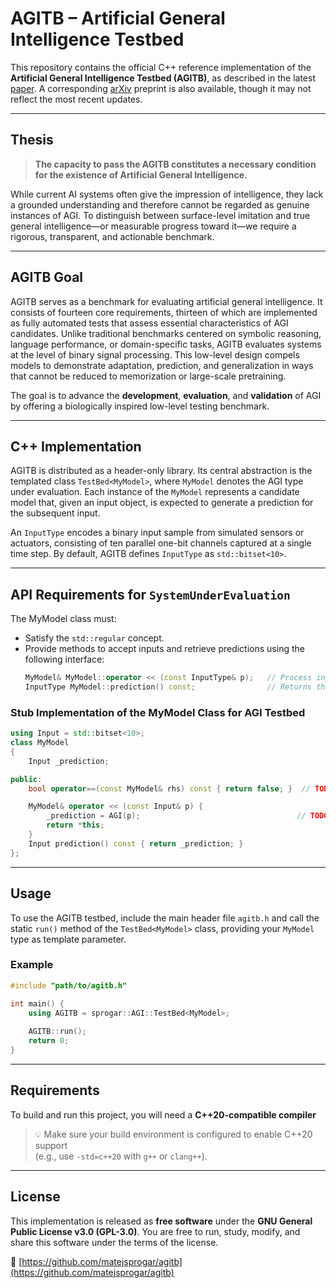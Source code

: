 # AGITB – Artificial General Intelligence Testbed

This repository contains the official C++ reference implementation of the **Artificial General Intelligence Testbed (AGITB)**, as described in the latest [paper](doc/AGITB.pdf). A corresponding [arXiv](https://arxiv.org/abs/2504.04430) preprint is also available, though it may not reflect the most recent updates.

---

## Thesis

> **The capacity to pass the AGITB constitutes a necessary condition for the existence of Artificial General Intelligence.**

While current AI systems often give the impression of intelligence, they lack a grounded understanding and therefore cannot be regarded as genuine instances of AGI. To distinguish between surface-level imitation and true general intelligence—or measurable progress toward it—we require a rigorous, transparent, and actionable benchmark.

---

## AGITB Goal

AGITB serves as a benchmark for evaluating artificial general intelligence. It consists of fourteen core requirements, thirteen of which are implemented as fully automated tests that assess essential characteristics of AGI candidates. Unlike traditional benchmarks centered on symbolic reasoning, language performance, or domain-specific tasks, AGITB evaluates systems at the level of binary signal processing. This low-level design compels models to demonstrate adaptation, prediction, and generalization in ways that cannot be reduced to memorization or large-scale pretraining.

The goal is to advance the **development**, **evaluation**, and **validation** of AGI by offering a biologically inspired low-level testing benchmark.

---

## C++ Implementation

AGITB is distributed as a header-only library. Its central abstraction is the templated class `TestBed<MyModel>`, where `MyModel` denotes the AGI type under evaluation. Each instance of the `MyModel` represents a candidate model that, given an input object, is expected to generate a prediction for the subsequent input.

An `InputType` encodes a binary input sample from simulated sensors or actuators, consisting of ten parallel one-bit channels captured at a single time step. By default, AGITB defines `InputType` as `std::bitset<10>`.

---

## API Requirements for `SystemUnderEvaluation`
The MyModel class must:
- Satisfy the `std::regular` concept.
- Provide methods to accept inputs and retrieve predictions using the following interface:
  ```cpp
  MyModel& MyModel::operator << (const InputType& p);   // Process input p
  InputType MyModel::prediction() const;                // Returns the prediction for the next input
  ```

### Stub Implementation of the MyModel Class for AGI Testbed

```cpp
using Input = std::bitset<10>;
class MyModel
{
    Input _prediction;

public:
    bool operator==(const MyModel& rhs) const { return false; }  // TODO

    MyModel& operator << (const Input& p) {
        _prediction = AGI(p);                                   // TODO: Magic occurs here!
        return *this;
    }
    Input prediction() const { return _prediction; }
};
```
---


## Usage

To use the AGITB testbed, include the main header file `agitb.h` and call the static `run()` method of the `TestBed<MyModel>` class, providing your `MyModel` type as template parameter.

### Example

```cpp
#include "path/to/agitb.h"

int main() {
    using AGITB = sprogar::AGI::TestBed<MyModel>;
    
    AGITB::run();
    return 0;
}
```
---

## Requirements

To build and run this project, you will need a **C++20-compatible compiler** 

> 💡 Make sure your build environment is configured to enable C++20 support  
> (e.g., use `-std=c++20` with `g++` or `clang++`).

---

## License

This implementation is released as **free software** under the **GNU General Public License v3.0 (GPL-3.0)**. You are free to run, study, modify, and share this software under the terms of the license.

🔗 [https://github.com/matejsprogar/agitb](https://github.com/matejsprogar/agitb)
